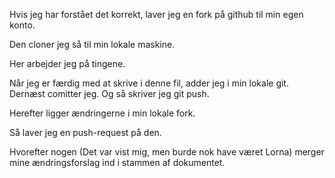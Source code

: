 Hvis jeg har forstået det korrekt, laver jeg en fork på github til min 
egen konto.

Den cloner jeg så til min lokale maskine.

Her arbejder jeg på tingene.

Når jeg er færdig med at skrive i denne fil, adder jeg i min lokale git.
Dernæst comitter jeg.
Og så skriver jeg git push.

Herefter ligger ændringerne i min lokale fork.

Så laver jeg en push-request på den. 

Hvorefter nogen (Det var vist mig, men burde nok have været Lorna) 
merger mine ændringsforslag ind i stammen af dokumentet.
